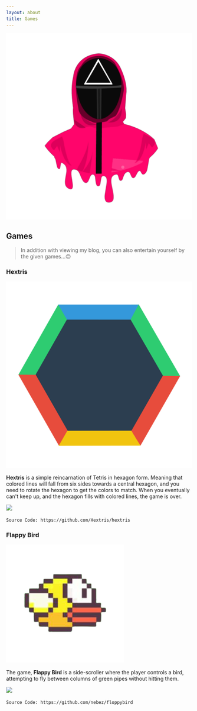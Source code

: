 ```yaml
---
layout: about
title: Games
---
```

![games](/images/41CDE775-4D85-46B1-8583-06097AC8E5CC.png "games")
## Games
> In addition with viewing my blog, you can also entertain yourself by the given games...🙃

### Hextris

![hextris](/images/F5AACA6E-0F3B-4260-9AA6-5FED43A3B20F.png "hextris")

**Hextris** is a simple reincarnation of Tetris in hexagon form. Meaning that colored lines will fall from six sides towards a central hexagon, and you need to rotate the hexagon to get the colors to match. When you eventually can't keep up, and the hexagon fills with colored lines, the game is over. 

[<img src="https://i.ibb.co/wM4wKLV/PNG-image.png" width="500"/>](https://deviser.ga/hextris)

```hextris!
Source Code: https://github.com/Hextris/hextris
```

### Flappy Bird

![flappybird](/images/FAE66DDF-0A11-4CFE-BBDF-24E9A6A3CA92.png "flappybird")

The game, **Flappy Bird** is a side-scroller where the player controls a bird, attempting to fly between columns of green pipes without hitting them. 

[<img src="https://i.ibb.co/VH4fDtM/19-D206-B2-856-E-4-F67-889-D-3-D7-C89-C1-DB02.png" width="500"/>](https://deviser.ga/flappybird)

```flappy bird!
Source Code: https://github.com/nebez/floppybird
```
